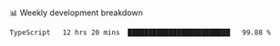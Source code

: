 📊 Weekly development breakdown
<!--START_SECTION:waka-->
```text
TypeScript   12 hrs 20 mins  █████████████████████████   99.88 % 
```
<!--END_SECTION:waka-->
